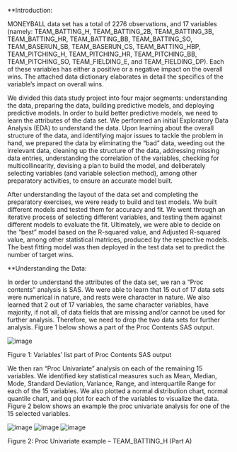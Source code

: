 **Introduction:

MONEYBALL data set has a total of 2276 observations, and 17 variables (namely: TEAM_BATTING_H, TEAM_BATTING_2B, TEAM_BATTING_3B, TEAM_BATTING_HR, TEAM_BATTING_BB, TEAM_BATTING_SO, TEAM_BASERUN_SB, TEAM_BASERUN_CS, TEAM_BATTING_HBP,    TEAM_PITCHING_H,    TEAM_PITCHING_HR,    TEAM_PITCHING_BB, TEAM_PITCHING_SO, TEAM_FIELDING_E, and TEAM_FIELDING_DP). Each of these variables has either a positive or a negative impact on the overall wins. The attached data dictionary elaborates in detail the specifics of the variable’s impact on overall wins.

We divided this data study project into four major segments: understanding the data, preparing the data, building predictive models, and deploying predictive models. In order to build better predictive models, we need to learn the attributes of the data set. We performed an initial Exploratory Data Analysis (EDA) to understand the data. Upon learning about the overall structure of the data, and identifying major issues to tackle the problem in hand, we prepared the data by eliminating the “bad” data, weeding out the irrelevant data, cleaning up the structure of the data, addressing missing data entries, understanding the correlation of the variables, checking for multicollinearity, devising a plan to build the model, and deliberately selecting variables (and variable selection method), among other preparatory activities, to ensure an accurate model built.

After understanding the layout of the data set and completing the preparatory exercises, we were ready to build and test models. We built different models and tested them for accuracy and fit. We went through an iterative process of selecting different variables, and testing them against different models to evaluate the fit. Ultimately, we were able to decide on the “best” model based on the R-squared value, and Adjusted R-squared value, among other statistical matrices, produced by the respective models. The best fitting model was then deployed in the test data set to predict the number of target wins.
 
**Understanding the Data:

In order to understand the attributes of the data set, we ran a “Proc contents” analysis is SAS. We were able to learn that 15 out of 17 data sets were numerical in nature, and rests were character in nature. We also learned that 2 out of 17 variables, the same character variables, have majority, if not all, of data fields that are missing and/or cannot be used for further analysis. Therefore, we need to drop the two data sets for further analysis. Figure 1 below shows a part of the Proc Contents SAS output.

![image](https://cloud.githubusercontent.com/assets/26909910/25581951/baa0a7a6-2e58-11e7-9451-15086698feb6.png)

   Figure 1: Variables’ list part of Proc Contents SAS output
 
 We then ran “Proc Univariate” analysis on each of the remaining 15 variables. We identified key statistical measures such as Mean, Median, Mode, Standard Deviation, Variance, Range, and interquartile Range for each of the 15 variables. We also plotted a normal distribution chart, normal quantile chart, and qq plot for each of the variables to visualize the data. Figure 2 below shows an example the proc univariate analysis for one of the 15 selected variables.


![image](https://cloud.githubusercontent.com/assets/26909910/25581981/e21e210a-2e58-11e7-8db2-994f8e9f5524.png)
![image](https://cloud.githubusercontent.com/assets/26909910/25581983/e5c641e8-2e58-11e7-92f2-fa5195b018e2.png)
![image](https://cloud.githubusercontent.com/assets/26909910/25581987/e9e940fe-2e58-11e7-985c-72860f93af8c.png)

   Figure 2: Proc Univariate example – TEAM_BATTING_H (Part A)

